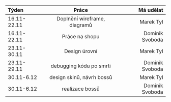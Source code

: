 | Týden       | Práce       | Má udělat    |
| :---        |    :----:   |          ---: |
| 16.11-22.11      | Doplnění wireframe, diagramů       |Marek Tyl  |
| 16.11-22.11   | Práce na shopu        | Dominik Svoboda |
| 23.11-30.11      | Design úrovní       |Marek Tyl  |
| 23.11-29.11   | debugging kódu po smrti        | Dominik Svoboda |
| 30.11-6.12    | design skinů, návrh bossů        |Marek Tyl  |
| 30.11-6.12   | realizace bossů       | Dominik Svoboda |

